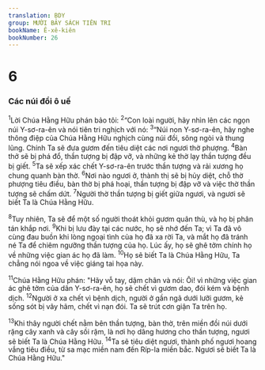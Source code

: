 ```yaml
---
translation: BDY
group: MƯỜI BẢY SÁCH TIÊN TRI
bookName: Ê-xê-kiên 
bookNumber: 26
---
```


<div class="title"><h1>6</h1><h3>Các núi đồi ô uế</h3></div>
<p><sup>1</sup>Lời Chúa Hằng Hữu phán bảo tôi: <sup>2</sup>“Con loài người, hãy nhìn lên các ngọn núi Y-sơ-ra-ên và nói tiên tri nghịch với nó: <sup>3</sup>“Núi non Y-sơ-ra-ên, hãy nghe thông điệp của Chúa Hằng Hữu nghịch cùng núi đồi, sông ngòi và thung lũng. Chính Ta sẽ đưa gươm đến tiêu diệt các nơi ngươi thờ phượng. <sup>4</sup>Bàn thở sẽ bị phá đổ, thần tượng bị đập vỡ, và những kẻ thờ lạy thần tượng đều bị giết. <sup>5</sup>Ta sẽ xếp xác chết Y-sơ-ra-ên trước thần tượng và rải xương họ chung quanh bàn thờ. <sup>6</sup>Nơi nào ngươi ở, thành thị sẽ bị hủy diệt, chỗ thờ phượng tiêu điều, bàn thờ bị phá hoại, thần tượng bị đập vỡ và việc thờ thần tượng sẽ chấm dứt. <sup>7</sup>Người thờ thần tượng bị giết giữa ngươi, và ngươi sẽ biết Ta là Chúa Hằng Hữu.</p><p><sup>8</sup>Tuy nhiên, Ta sẽ để một số người thoát khỏi gươm quân thù, và họ bị phân tán khắp nơi. <sup>9</sup>Khi bị lưu đày tại các nước, họ sẽ nhớ đến Ta; vì Ta đã vô cùng đau buồn khi lòng ngoại tình của họ đã xa rời Ta, và mắt họ đã tránh né Ta để chiêm ngưỡng thần tượng của họ. Lúc ấy, họ sẽ ghê tởm chính họ về những việc gian ác họ đã làm. <sup>10</sup>Họ sẽ biết Ta là Chúa Hằng Hữu, Ta chẳng nói ngoa về việc giáng tai họa này.</p><p><sup>11</sup>Chúa Hằng Hữu phán: &#34;Hãy vỗ tay, dậm chân và nói: Ôi! vì những việc gian ác ghê tởm của dân Y-sơ-ra-ên, họ sẽ chết vì gươm dao, đói kém và bệnh dịch. <sup>12</sup>Người ở xa chết vì bệnh dịch, người ở gần ngã dưới lưỡi gươm, kẻ sống sót bị vây hãm, chết vì nạn đói. Ta sẽ trút cơn giận Ta trên họ.</p><p><sup>13</sup>Khi thây người chết nằm bên thần tượng, bàn thờ, trên miền đồi núi dưới rặng cây xanh và cây sồi rậm, là nơi họ dâng hương cho thần tượng, ngươi sẽ biết Ta là Chúa Hằng Hữu. <sup>14</sup>Ta sẽ tiêu diệt ngươi, thành phố ngươi hoang vắng tiêu điều, từ sa mạc miền nam đến Ríp-la miền bắc. Ngươi sẽ biết Ta là Chúa Hằng Hữu.&#34;</p>